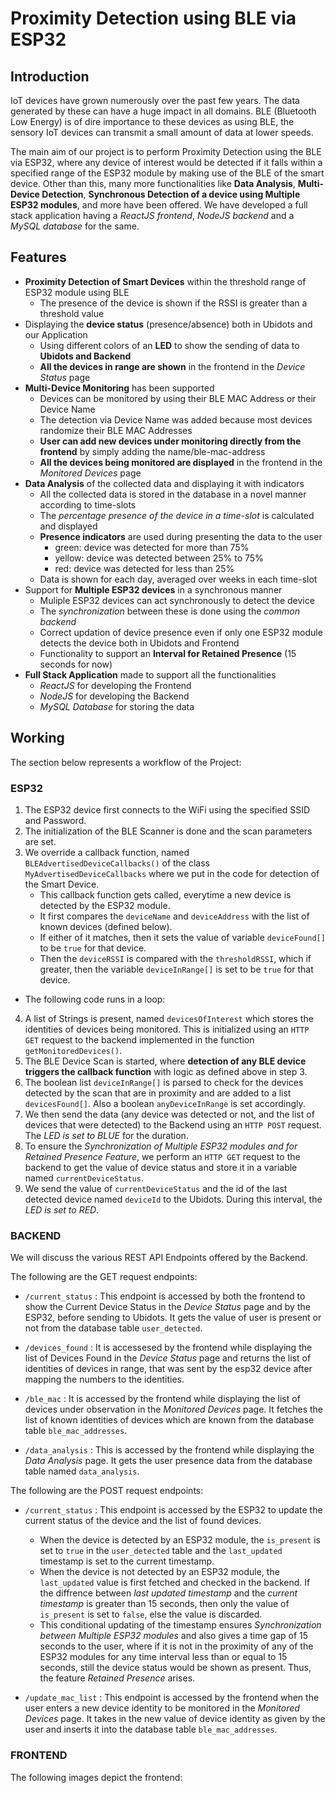 # Proximity Detection using BLE via ESP32

## Introduction
IoT devices have grown numerously over the past few years. The data generated by these can have a huge impact in all domains. BLE (Bluetooth Low Energy) is of dire importance to these devices as using BLE, the sensory IoT devices can transmit a small amount of data at lower speeds. 

The main aim of our project is to perform Proximity Detection using the BLE via ESP32, where any device of interest would be detected if it falls within a specified range of the ESP32 module by making use of the BLE of the smart device. Other than this, many more functionalities like **Data Analysis**, **Multi-Device Detection**, **Synchronous Detection of a device using Multiple ESP32 modules**, and more have been offered. We have developed a full stack application having a *ReactJS frontend*, *NodeJS backend* and a *MySQL database* for the same.

## Features
* **Proximity Detection of Smart Devices** within the threshold range of ESP32 module using BLE
    - The presence of the device is shown if the RSSI is greater than a threshold value
* Displaying the **device status** (presence/absence) both in Ubidots and our Application
    - Using different colors of an **LED** to show the sending of data to **Ubidots and Backend**
    - **All the devices in range are shown** in the frontend in the *Device Status* page
* **Multi-Device Monitoring** has been supported
    - Devices can be monitored by using their BLE MAC Address or their Device Name
    - The detection via Device Name was added because most devices randomize their BLE MAC Addresses
    - **User can add new devices under monitoring directly from the frontend** by simply adding the name/ble-mac-address
    - **All the devices being monitored are displayed** in the frontend in the *Monitored Devices* page
* **Data Analysis** of the collected data and displaying it with indicators
    - All the collected data is stored in the database in a novel manner according to time-slots
    - The *percentage presence of the device in a time-slot* is calculated and displayed
    - **Presence indicators** are used during presenting the data to the user
        - green: device was detected for more than 75%
        - yellow: device was detected between 25% to 75%
        - red: device was detected for less than 25%
    - Data is shown for each day, averaged over weeks in each time-slot
* Support for **Multiple ESP32 devices** in a synchronous manner
    - Muliple ESP32 devices can act synchronously to detect the device
    - The *synchronization* between these is done using the *common backend*
    - Correct updation of device presence even if only one ESP32 module detects the device both in Ubidots and Frontend
    - Functionality to support an **Interval for Retained Presence** (15 seconds for now) 
* **Full Stack Application** made to support all the functionalities
    - *ReactJS* for developing the Frontend
    - *NodeJS* for developing the Backend
    - *MySQL Database* for storing the data


## Working
The section below represents a workflow of the Project:

### **ESP32**

1. The ESP32 device first connects to the WiFi using the specified SSID and Password.
2. The initialization of the BLE Scanner is done and the scan parameters are set.
3. We override a callback function, named `BLEAdvertisedDeviceCallbacks()` of the class `MyAdvertisedDeviceCallbacks` where we put in the code for detection of the Smart Device. 
    - This callback function gets called, everytime a new device is detected by the ESP32 module.
    - It first compares the `deviceName` and `deviceAddress` with the list of known devices (defined below). 
    - If either of it matches, then it sets the value of variable `deviceFound[]` to be `true` for that device.
    - Then the `deviceRSSI` is compared with the `thresholdRSSI`, which if greater, then the variable `deviceInRange[]` is set to be `true` for that device.

- The following code runs in a loop:

4. A list of Strings is present, named `devicesOfInterest` which stores the identities of devices being monitored. This is initialized using an `HTTP GET` request to the backend implemented in the function `getMonitoredDevices()`.
5. The BLE Device Scan is started, where **detection of any BLE device triggers the callback function** with logic as defined above in step 3.
6. The boolean list `deviceInRange[]` is parsed to check for the devices detected by the scan that are in proximity and are added to a list `devicesFound[]`. Also a boolean `anyDeviceInRange` is set accordingly.
7. We then send the data (any device was detected or not, and the list of devices that were detected) to the Backend using an `HTTP POST` request. The *LED is set to BLUE* for the duration.
8. To ensure the *Synchronization of Multiple ESP32 modules and for Retained Presence Feature*, we perform an `HTTP GET` request to the backend to get the value of device status and store it in a variable named `currentDeviceStatus`.
9. We send the value of `currentDeviceStatus` and the id of the last detected device named `deviceId` to the Ubidots. During this interval, the *LED is set to RED*.

### **BACKEND**

We will discuss the various REST API Endpoints offered by the Backend.

The following are the GET request endpoints:

* `/current_status` : This endpoint is accessed by both the frontend to show the Current Device Status in the *Device Status* page and by the ESP32, before sending to Ubidots. It gets the value of user is present or not from the database table `user_detected`. 

* `/devices_found` : It is accessesed by the frontend while displaying the list of Devices Found in the *Device Status* page and returns the list of identities of devices in range, that was sent by the esp32 device after mapping the numbers to the identities.

* `/ble_mac` : It is accessed by the frontend while displaying the list of devices under observation in the *Monitored Devices* page. It fetches the list of known identities of devices which are known from the database table `ble_mac_addresses`.

* `/data_analysis` : This is accessed by the frontend while displaying the *Data Analysis* page. It gets the user presence data from the database table named `data_analysis`.

The following are the POST request endpoints:

* `/current_status` : This endpoint is accessed by the ESP32 to update the current status of the device and the list of found devices. 
    - When the device is detected by an ESP32 module, the `is_present` is set to `true` in the `user_detected` table and the `last_updated` timestamp is set to the current timestamp. 
    - When the device is not detected by an ESP32 module, the `last_updated` value is first fetched and checked in the backend. If the diffrence between *last updated timestamp* and the *current timestamp* is greater than 15 seconds, then only the value of `is_present` is set to `false`, else the value is discarded.
    - This conditional updating of the timestamp ensures *Synchronization between Multiple ESP32 modules* and also gives a time gap of 15 seconds to the user, where if it is not in the proximity of any of the ESP32 modules for any time interval less than or equal to 15 seconds, still the device status would be shown as present. Thus, the feature *Retained Presence* arises.

* `/update_mac_list` : This endpoint is accessed by the frontend when the user enters a new device identity to be monitored in the *Monitored Devices* page. It takes in the new value of device identity as given by the user and inserts it into the database table `ble_mac_addresses`.

### **FRONTEND** 

The following images depict the frontend:

